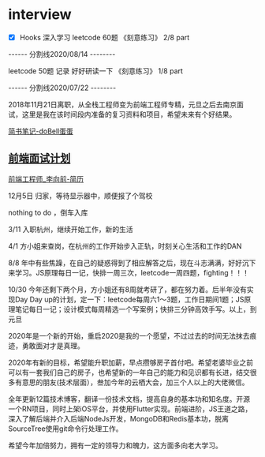 # interview

- [x] Hooks 深入学习
leetcode 60题
《刻意练习》 2/8 part

------ 分割线2020/08/14 --------

leetcode 50题 记录
好好研读一下 《刻意练习》 1/8 part

------ 分割线2020/07/22 --------

2018年11月21日离职，从全栈工程师变为前端工程师专精，元旦之后去南京面试，这里是我在该时间段内准备的复习资料和项目，希望未来有个好结果。

[简书笔记-doBell蛋蛋](https://www.jianshu.com/u/c033b4d95132)

[前端面试计划](https://github.com/maxlxq/interview/blob/master/%E5%89%8D%E7%AB%AF%E5%AD%A6%E4%B9%A0%E8%AE%A1%E5%88%92.md)
-- 

[前端工程师_李向前-简历](https://github.com/maxlxq/interview/blob/master/前端工程师_李向前.pdf)

12月5日 归家，等待显示器中，顺便报了个驾校

nothing to do ，倒车入库

3/11 入职杭州，继续开始工作，新的生活

4/1 方小姐来查岗，在杭州的工作开始步入正轨，时刻关心生活和工作的DAN

8/8 年中有些焦躁，在自己的疑惑得到了相应解答之后，现在斗志满满，好好沉下来学习。JS原理每日一记，快排一周三次，leetcode一周四题，fighting！！！

10/30 今年还剩下两个月，方小姐还有8周就考研了，都在努力着。后半年没有实现Day Day up的计划，定一下：leetcode每周六1～3题，工作日期间1题；JS原理笔记每日一记；设计模式每周精选一个写案例；快排三分钟高效手写。以上，到元旦

2020年是一个新的开始，重启2020是我的一个愿望，不过过去的时间无法抹去痕迹，勇敢面对才是真理。

2020年有新的目标，希望能升职加薪，早点攒够房子首付吧。希望老婆毕业之前可以有一套我们自己的房子，也希望新的一年自己的能力和见识都有长进，结交很多有意思的朋友(技术层面），叁加今年的云栖大会，加三个人以上的大佬微信。

全年更新12篇技术博客，翻译一份技术文档，提高自身的基本功和知名度。开源一个RN项目，同时上架iOS平台，并使用Flutter实现。前端进阶，JS王道之路，深入了解后端并介入后端NodeJs开发，MongoDB和Redis基本功，脱离SourceTree使用git命令行处理工作。

希望今年加倍努力，拥有一定的领导力和魄力，这方面多向老大学习。
